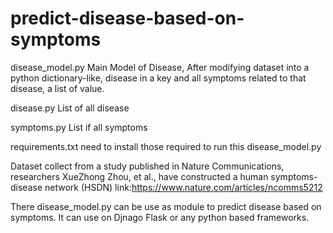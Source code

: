 # predict-disease-based-on-symptoms


disease_model.py
Main Model of Disease,
After modifying dataset into a python dictionary-like, 
disease in a key and all symptoms related to that disease, a list of value.

disease.py
List of all disease

symptoms.py
List if all symptoms

requirements.txt
need to install those required to run this disease_model.py

Dataset collect from a study published in Nature Communications, researchers XueZhong Zhou, et al., have constructed a human symptoms-disease network (HSDN)
link:https://www.nature.com/articles/ncomms5212


There disease_model.py can be use as module to predict disease based on symptoms.
It can use on Djnago Flask or any python based frameworks.


